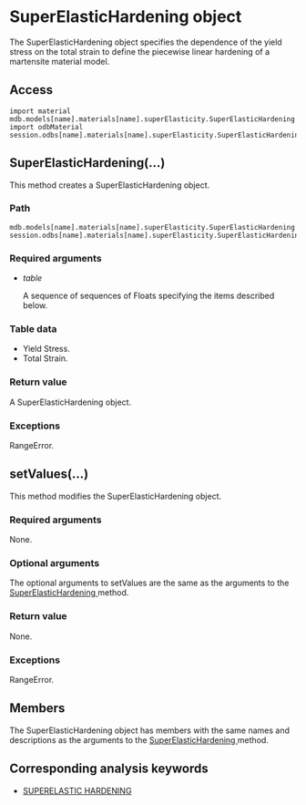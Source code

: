 # SuperElasticHardening object

The SuperElasticHardening object specifies the dependence of the yield stress on the total strain to define the piecewise linear hardening of a martensite material model.

## Access

```
import material
mdb.models[name].materials[name].superElasticity.SuperElasticHardening
import odbMaterial
session.odbs[name].materials[name].superElasticity.SuperElasticHardening
```

## SuperElasticHardening(...)



This method creates a SuperElasticHardening object.



### Path

```
mdb.models[name].materials[name].superElasticity.SuperElasticHardening
session.odbs[name].materials[name].superElasticity.SuperElasticHardening
```

### Required arguments

- *table*

  A sequence of sequences of Floats specifying the items described below.

### Table data

- Yield Stress.
- Total Strain.

### Return value

A SuperElasticHardening object.

### Exceptions

RangeError.



## setValues(...)



This method modifies the SuperElasticHardening object.



### Required arguments

None.

### Optional arguments

The optional arguments to setValues are the same as the arguments to the [SuperElasticHardening ](https://help.3ds.com/2022/english/DSSIMULIA_Established/SIMACAEKERRefMap/simaker-c-superelastichardeningpyc.htm?ContextScope=all#simaker-superelastichardeningsuperelastichardeningpyc)method.

### Return value

None.

### Exceptions

RangeError.



## Members

The SuperElasticHardening object has members with the same names and descriptions as the arguments to the [SuperElasticHardening ](https://help.3ds.com/2022/english/DSSIMULIA_Established/SIMACAEKERRefMap/simaker-c-superelastichardeningpyc.htm?ContextScope=all#simaker-superelastichardeningsuperelastichardeningpyc)method.



## Corresponding analysis keywords

- [SUPERELASTIC HARDENING](https://help.3ds.com/2022/english/DSSIMULIA_Established/SIMACAEKEYRefMap/simakey-r-superelastichardening.htm?ContextScope=all#simakey-r-superelastichardening)